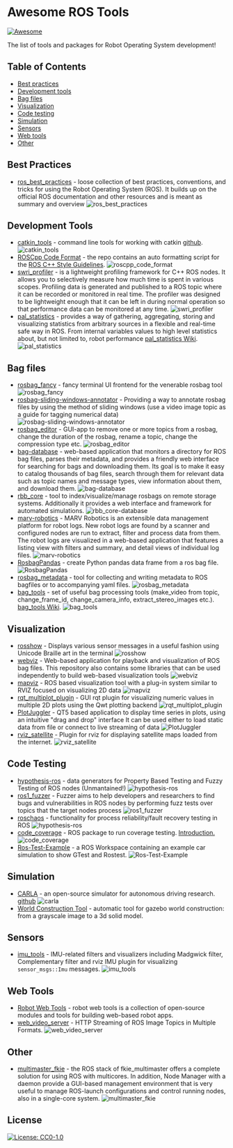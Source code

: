 # Awesome ROS Tools 
[![Awesome](https://cdn.rawgit.com/sindresorhus/awesome/d7305f38d29fed78fa85652e3a63e154dd8e8829/media/badge.svg)](https://github.com/sindresorhus/awesome)

The list of tools and packages for Robot Operating System development!

## Table of Contents

* [Best practices](#best_practices)
* [Development tools](#development-tools)
* [Bag files](#bag-files)
* [Visualization](#visualization)
* [Code testing](#code-testing)
* [Simulation](#simulation)
* [Sensors](#sensors)
* [Web tools](#web-tools)
* [Other](#other)

## Best Practices

* [ros_best_practices](https://github.com/leggedrobotics/ros_best_practices) - loose collection of best practices, conventions, and tricks for using the Robot Operating System (ROS). It builds up on the official ROS documentation and other resources and is meant as summary and overview ![ros_best_practices](https://img.shields.io/github/stars/leggedrobotics/ros_best_practices.svg?style=flat&label=Star&maxAge=86400)

## Development Tools

* [catkin_tools](https://catkin-tools.readthedocs.io/en/latest/index.html) - command line tools for working with catkin [github](https://github.com/catkin/catkin_tools). ![catkin_tools](https://img.shields.io/github/stars/catkin/catkin_tools.svg?style=flat&label=Star&maxAge=86400)
* [ROSCpp Code Format](https://github.com/davetcoleman/roscpp_code_format) - the repo contains an auto formatting script for the [ROS C++ Style Guidelines](http://wiki.ros.org/CppStyleGuide). ![roscpp_code_format](https://img.shields.io/github/stars/davetcoleman/roscpp_code_format.svg?style=flat&label=Star&maxAge=86400)
* [swri_profiler](https://github.com/swri-robotics/swri_profiler) - is a lightweight profiling framework for C++ ROS nodes. It allows you to selectively measure how much time is spent in various scopes. Profiling data is generated and published to a ROS topic where it can be recorded or monitored in real time. The profiler was designed to be lightweight enough that it can be left in during normal operation so that performance data can be monitored at any time. ![swri_profiler](https://img.shields.io/github/stars/swri-robotics/swri_profiler.svg?style=flat&label=Star&maxAge=86400)
* [pal_statistics](https://github.com/pal-robotics/pal_statistics) - provides a way of gathering, aggregating, storing and visualizing statistics from arbitrary sources in a flexible and real-time safe way in ROS. From internal variables values to high level statistics about, but not limited to, robot performance [pal_statistics Wiki](http://wiki.ros.org/pal_statistics). ![pal_statistics](https://img.shields.io/github/stars/pal-robotics/pal_statistics.svg?style=flat&label=Star&maxAge=86400)

## Bag files

* [rosbag_fancy](https://github.com/xqms/rosbag_fancy) - fancy terminal UI frontend for the venerable rosbag tool ![rosbag_fancy](https://img.shields.io/github/stars/xqms/rosbag_fancy.svg?style=flat&label=Star&maxAge=86400)
* [rosbag-sliding-windows-annotator](https://github.com/ewerlopes/rosbag-sliding-windows-annotator) - Providing a way to annotate rosbag files by using the method of sliding windows (use a video image topic as a guide for tagging numerical data) ![rosbag-sliding-windows-annotator](https://img.shields.io/github/stars/ewerlopes/rosbag-sliding-windows-annotator.svg?style=flat&label=Star&maxAge=86400)
* [rosbag_editor](https://github.com/facontidavide/rosbag_editor) - GUI-app to remove one or more topics from a rosbag, change the duration of the rosbag, rename a topic, change the compression type etc. ![rosbag_editor](https://img.shields.io/github/stars/facontidavide/rosbag_editor.svg?style=flat&label=Star&maxAge=86400)
* [bag-database](https://github.com/swri-robotics/bag-database) - web-based application that monitors a directory for ROS bag files, parses their metadata, and provides a friendly web interface for searching for bags and downloading them. Its goal is to make it easy to catalog thousands of bag files, search through them for relevant data such as topic names and message types, view information about them, and download them. ![bag-database](https://img.shields.io/github/stars/swri-robotics/bag-database.svg?style=flat&label=Star&maxAge=86400)
* [rbb_core](https://github.com/AMZ-Driverless/rbb_core) - tool to index/visualize/manage rosbags on remote storage systems. Additionally it provides a web interface and framework for automated simulations. ![rbb_core-database](https://img.shields.io/github/stars/AMZ-Driverless/rbb_core.svg?style=flat&label=Star&maxAge=86400)
* [marv-robotics](https://github.com/KITcar-Team/marv-robotics) - MARV Robotics is an extensible data management platform for robot logs. New robot logs are found by a scanner and configured nodes are run to extract, filter and process data from them. The robot logs are visualized in a web-based application that features a listing view with filters and summary, and detail views of individual log files. ![marv-robotics](https://img.shields.io/github/stars/KITcar-Team/marv-robotics.svg?style=flat&label=Star&maxAge=86400)
* [RosbagPandas](https://github.com/aktaylor08/RosbagPandas) - create Python pandas data frame from a ros bag file. ![RosbagPandas](https://img.shields.io/github/stars/aktaylor08/RosbagPandas.svg?style=flat&label=Star&maxAge=86400)
* [rosbag_metadata](https://github.com/hordurk/rosbag_metadata) - tool for collecting and writing metadata to ROS bagfiles or to accompanying yaml files. ![rosbag_metadata](https://img.shields.io/github/stars/hordurk/rosbag_metadata.svg?style=flat&label=Star&maxAge=86400)
* [bag_tools](https://github.com/srv/srv_tools) - set of useful bag processing tools (make_video from topic, change_frame_id, change_camera_info, extract_stereo_images etc.). [bag_tools Wiki](https://wiki.ros.org/bag_tools?distro=kinetic#make_video.py). ![bag_tools](https://img.shields.io/github/stars/srv/srv_tools.svg?style=flat&label=Star&maxAge=86400)

## Visualization

* [rosshow](https://github.com/dheera/rosshow) - Displays various sensor messages in a useful fashion using Unicode Braille art in the terminal ![rosshow](https://img.shields.io/github/stars/dheera/rosshow.svg?style=flat&label=Star&maxAge=86400)
* [webviz](https://github.com/cruise-automation/webviz) - Web-based application for playback and visualization of ROS bag files. This repository also contains some libraries that can be used independently to build web-based visualization tools ![webviz](https://img.shields.io/github/stars/cruise-automation/webviz.svg?style=flat&label=Star&maxAge=86400)
* [mapviz](https://github.com/swri-robotics/mapviz) - ROS based visualization tool with a plug-in system similar to RVIZ focused on visualizing 2D data ![mapviz](https://img.shields.io/github/stars/swri-robotics/mapviz.svg?style=flat&label=Star&maxAge=86400)
* [rqt_multiplot_plugin](https://github.com/anybotics/rqt_multiplot_plugin) - GUI rqt plugin for visualizing numeric values in multiple 2D plots using the Qwt plotting backend ![rqt_multiplot_plugin](https://img.shields.io/github/stars/ANYbotics/rqt_multiplot_plugin.svg?style=flat&label=Star&maxAge=86400)
* [PlotJuggler](https://github.com/facontidavide/PlotJuggler) - QT5 based application to display time series in plots, using an intuitive "drag and drop" interface It can be used either to load static data from file or connect to live streaming of data ![PlotJuggler](https://img.shields.io/github/stars/facontidavide/PlotJuggler.svg?style=flat&label=Star&maxAge=86400)
* [rviz_satellite](https://github.com/gareth-cross/rviz_satellite) - Plugin for rviz for displaying satellite maps loaded from the internet. ![rviz_satellite](https://img.shields.io/github/stars/gareth-cross/rviz_satellite.svg?style=flat&label=Star&maxAge=86400)


## Code Testing

* [hypothesis-ros](https://github.com/fkromer/hypothesis-ros) - data generators for Property Based Testing and Fuzzy Testing of ROS nodes (Unmantained!) ![hypothesis-ros](https://img.shields.io/github/stars/fkromer/hypothesis-ros.svg?style=flat&label=Star&maxAge=86400)
* [ros1_fuzzer](https://github.com/aliasrobotics/ros1_fuzzer) - Fuzzer aims to help developers and researchers to find bugs and vulnerabilities in ROS nodes by performing fuzz tests over topics that the target nodes process ![ros1_fuzzer](https://img.shields.io/github/stars/aliasrobotics/ros1_fuzzer.svg?style=flat&label=Star&maxAge=86400) 
* [roschaos](https://github.com/fkromer/roschaos) - functionality for process reliability/fault recovery testing in ROS ![hypothesis-ros](https://img.shields.io/github/stars/fkromer/roschaos.svg?style=flat&label=Star&maxAge=86400)
* [code_coverage](https://github.com/mikeferguson/code_coverage) - ROS package to run coverage testing. [Introduction.](http://www.robotandchisel.com/2020/04/07/code-coverage-for-ros/) ![code_coverage](https://img.shields.io/github/stars/mikeferguson/code_coverage.svg?style=flat&label=Star&maxAge=86400)
* [Ros-Test-Example](https://github.com/steup/Ros-Test-Example) - a ROS Workspace containing an example car simulation to show GTest and Rostest. ![Ros-Test-Example](https://img.shields.io/github/stars/steup/Ros-Test-Example.svg?style=flat&label=Star&maxAge=86400)

## Simulation

* [CARLA](https://carla.org/) - an open-source simulator for autonomous driving research. [github](https://github.com/carla-simulator/carla) ![carla](https://img.shields.io/github/stars/carla-simulator/carla.svg?style=flat&label=Star&maxAge=86400)
* [World Construction Tool](https://gitlab.com/LIRS_Projects/LIRS-WCT) - automatic tool for gazebo world construction: from a grayscale image to a 3d solid model.

## Sensors

* [imu_tools](https://github.com/ccny-ros-pkg/imu_tools) - IMU-related filters and visualizers including Madgwick filter, Complementary filter and rviz IMU plugin for visualizing `sensor_msgs::Imu` messages. ![imu_tools](https://img.shields.io/github/stars/ccny-ros-pkg/imu_tools.svg?style=flat&label=Star&maxAge=86400)

## Web Tools

* [Robot Web Tools](http://robotwebtools.org/index.html) - robot web tools is a collection of open-source modules and tools for building web-based robot apps.
* [web_video_server](https://github.com/fRobotWebTools/web_video_server) - HTTP Streaming of ROS Image Topics in Multiple Formats. ![web_video_server](https://img.shields.io/github/stars/RobotWebTools/web_video_server.svg?style=flat&label=Star&maxAge=86400)

## Other

* [multimaster_fkie](https://github.com/fkie/multimaster_fkie) - the ROS stack of fkie_multimaster offers a complete solution for using ROS with multicores. In addition, Node Manager with a daemon provide a GUI-based management environment that is very useful to manage ROS-launch configurations and control running nodes, also in a single-core system. ![multimaster_fkie](https://img.shields.io/github/stars/fkie/multimaster_fkie.svg?style=flat&label=Star&maxAge=86400)

## License

[![License: CC0-1.0](https://img.shields.io/badge/License-CC0%201.0-lightgrey.svg)](http://creativecommons.org/publicdomain/zero/1.0/)
